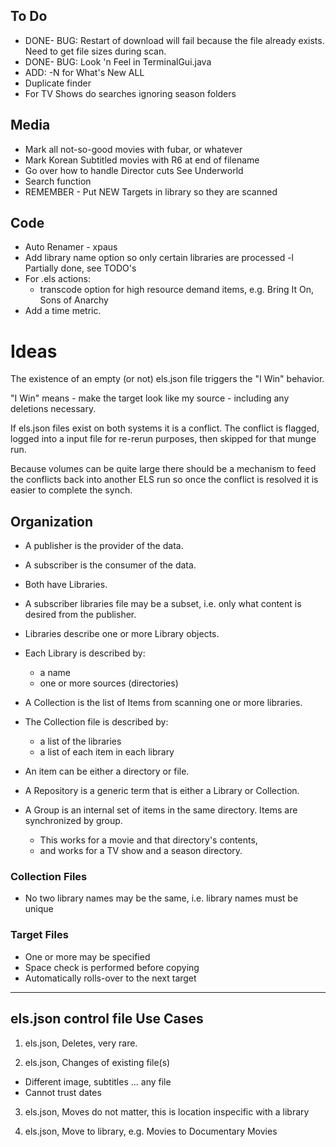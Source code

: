 
## To Do
 * DONE- BUG: Restart of download will fail because the file
   already exists. Need to get file sizes during scan.
 * DONE- BUG: Look 'n Feel in TerminalGui.java
 * ADD: -N for What's New ALL
 * Duplicate finder
 * For TV Shows do searches ignoring season folders

## Media
 * Mark all not-so-good movies with fubar, or whatever
 * Mark Korean Subtitled movies with R6 at end of filename
 * Go over how to handle Director cuts See Underworld
 * Search function
 * REMEMBER - Put NEW Targets in library so they are scanned

## Code
 * Auto Renamer - xpaus
 * Add library name option so only certain libraries are processed
   -l Partially done, see TODO's
 * For .els actions:
   - transcode option for high resource demand items, 
     e.g. Bring It On, Sons of Anarchy
 * Add a time metric.

# Ideas

The existence of an empty (or not) els.json file triggers the
"I Win" behavior.

"I Win" means - make the target look like my source - including any
deletions necessary.

If els.json files exist on both systems it is a conflict.
The conflict is flagged, logged into a input file for re-rerun purposes,
then skipped for that munge run.

Because volumes can be quite large there should be a mechanism
to feed the conflicts back into another ELS run so once
the conflict is resolved it is easier to complete the synch.


## Organization
 * A publisher is the provider of the data.
 * A subscriber is the consumer of the data.
 * Both have Libraries.
 * A subscriber libraries file may be a subset, i.e. only what
   content is desired from the publisher.

 * Libraries describe one or more Library objects.
 * Each Library is described by:
    - a name 
    - one or more sources (directories)
 
 * A Collection is the list of Items from scanning one or more libraries.
 * The Collection file is described by:
   - a list of the libraries 
   - a list of each item in each library
 * An item can be either a directory or file.

 * A Repository is a generic term that is either a Library or Collection.

 * A Group is an internal set of items in the same
   directory. Items are synchronized by group.
   - This works for a movie and that directory's contents,
   - and works for a TV show and a season directory.

### Collection Files
 * No two library names may be the same, i.e. library names must be unique

### Target Files
 * One or more may be specified
 * Space check is performed before copying
 * Automatically rolls-over to the next target
   
---

## els.json control file Use Cases

 1. els.json, Deletes, very rare. 

 2. els.json, Changes of existing file(s)
   - Different image, subtitles ... any file
   - Cannot trust dates

 3. els.json, Moves do not matter, this is location inspecific with a library

 4. els.json, Move to library, e.g. Movies to Documentary Movies
 

